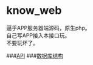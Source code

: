 # know_web
逼乎APP服务器端源码，原生php。  
自己写APP接入本接口玩。  
不要玩坏了。  

###[API](https://github.com/Jude95/know_web/blob/master/api.md)
###[数据库结构](https://github.com/Jude95/know_web/blob/master/sql.sql)

